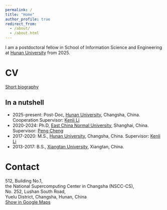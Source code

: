 ```yaml
---
permalink: /
title: "Home"
author_profile: true
redirect_from: 
  - /about/
  - /about.html
---
```


I am a postdoctoral fellow in School of Information Science and Engineering at [Hunan University](http://www-en.hnu.edu.cn/) from 2025.

# CV
[Short biography](github.com/leileidu.github.io/files/biography.txt)

## In a nutshell
- 2025-present: Post-Doc, [Hunan University](http://www-en.hnu.edu.cn/), Changsha, China. Cooperation Supervisor: [Kenli Li](https://csee.hnu.edu.cn/people/likenli)
- 2020-2024: Ph.D, [East China Normal University](https://english.ecnu.edu.cn/), Shanghai, China. Supervisor: [Peng Cheng](https://cspcheng.github.io/)
- 2017-2020: M.S., [Hunan University](http://www-en.hnu.edu.cn/), Changsha, China. Supervisor: [Kenli Li](https://csee.hnu.edu.cn/people/likenli)
- 2013-2017: B.S., [Xiangtan University](https://en.xtu.edu.cn/), Xiangtan, China.


# Contact
512, Building No.1,  
the National Supercomputing Center in Changsha (NSCC-CS),  
No. 252, Lushan South Road,  
Yuelu District, Changsha, Hunan, China  
[Show in Google Maps](https://www.google.com/maps/place/%E5%9B%BD%E5%AE%B6%E8%B6%85%E7%BA%A7%E8%AE%A1%E7%AE%97%E9%95%BF%E6%B2%99%E4%B8%AD%E5%BF%83/@28.172466,112.9442623,19z/data=!3m1!4b1!4m6!3m5!1s0x34274b227f414be7:0xd5dea629ea151093!8m2!3d28.172466!4d112.944906!16s%2Fg%2F12hhgqbvt?entry=ttu&g_ep=EgoyMDI1MDMxOS4yIKXMDSoJLDEwMjExNDU1SAFQAw%3D%3D)
